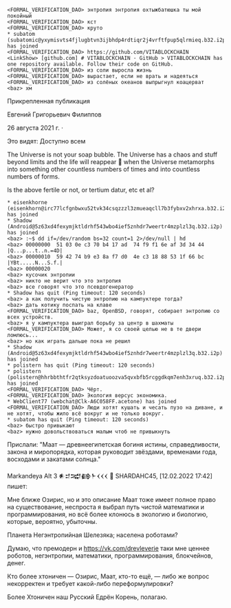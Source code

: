 ```
<FORMAL_VERIFICATION_DAO> энтропия энтропия охтыжбатюшка ты мой покойный
<FORMAL_VERIFICATION_DAO> кст
<FORMAL_VERIFICATION_DAO> круто
* subatom (subatomic@yxymisvts4fjlugbtvn3ijbhdp4rdtiqr2j4vrftfpup5qlrmieq.b32.i2p) has joined
<FORMAL_VERIFICATION_DAO> https://github.com/VITABLOCKCHAIN
<LinkShow> [github.com] # VITABLOCKCHAIN · GitHub > VITABLOCKCHAIN has one repository available. Follow their code on GitHub.
<FORMAL_VERIFICATION_DAO> из соли выросла жизнь
<FORMAL_VERIFICATION_DAO> вырастает, если не врать и надеяться
<FORMAL_VERIFICATION_DAO> из солёных океанов выпрыгнул коацерват
<baz> хм
```

Прикрепленная публикация

Евгений Григорьевич Филиппов

26 августа 2021 г.  · 

Это видят: Доступно всем

The Universe is not your soap bubble. The Universe has a chaos and stuff beyond limits and the life will reappear 🧗 when the Universe metamorphs into something other countless numbers of times and into countless numbers of forms.

Is the above fertile or not, or tertium datur, etc et al?


```
* eisenkhorne (eisenkhorn@irc77lcfgnbwxu52tvk34csqzzzl3zmueaqcll7b3fybxv2xhrxa.b32.i2p) has joined
* Shadow (Android@5z63xd4fexymjktldrhf543wbo4ief5znhdr7weertr4mzplzl3q.b32.i2p) has joined
<baz> :~$ dd if=/dev/random bs=32 count=1 2>/dev/null | hd  
<baz> 00000000  51 03 0e c3 70 b4 17 ad  74 f9 f1 6e af 3d 34 44  |Q...p...t..n.=4D|
<baz> 00000010  59 42 74 b9 e3 8a f7 d0  4e c3 18 88 53 1f 66 bc  |YBt.....N...S.f.|
<baz> 00000020
<baz> кусочик энтропии
<baz> никто не верит что это энтропия
<baz> все говорят что это псевдогенератор
* Shadow has quit (Ping timeout: 120 seconds)
<baz> а как получить чистую энтропию на кампуктере тогда?
<baz> дать котику поспать на клаве
<FORMAL_VERIFICATION_DAO> baz, OpenBSD, говорят, собирает энтропию со всех устройств.
<baz> я у кампуктера выиграл борьбу за центр в шахматы
<FORMAL_VERIFICATION_DAO> Может, я со своей целью не в те двери ломлюсь...
<baz> но как играть дальше пока не решил
* Shadow (Android@5z63xd4fexymjktldrhf543wbo4ief5znhdr7weertr4mzplzl3q.b32.i2p) has joined
* polistern has quit (Ping timeout: 120 seconds)
* polistern (polistern@hhrbbthtfr2qtksyzdoatuoozva5qvxbfb5rcggdkqm7enh3xruq.b32.i2p) has joined
<FORMAL_VERIFICATION_DAO> Чёрт.
<FORMAL_VERIFICATION_DAO> Экология версус экономика.
* WebClient77 (webchat@Clk-A6C058FF.acetone) has joined
<FORMAL_VERIFICATION_DAO> Люди хотят кушать и чесать пузо на диване, и не хотят, чтобы жило всё вокруг и не только вокруг.
* subatom has quit (Ping timeout: 120 seconds)
<baz> быстро привыкают
<baz> нужно довольствоваться малым чтоб не привыкнуть
```

Прислали: "Маат — древнеегипетская богиня истины, справедливости, закона и миропорядка, которая руководит звёздами, временами года, восходами и закатами солнца."

Markandeya Alt 3 𒀭𒄑𒉋𒂵𒈨𒌋𒌋𒌋 🐡 SHARDAHC45, [12.02.2022 17:42] пишет:

Мне ближе Озирис, но и это описание Маат тоже имеет полное право на существование, неспроста я выбрал путь чистой математики и программирования, но всё более клонюсь в экологию и биологию, которые, вероятно, убыточны.

Планета Негэнтропийная Шелезяка; населена роботами?

Думаю, что премодерн и https://vk.com/drevleverie таки мне ценнее роботов, негэнтропии, математики, программирования, блокчейнов, денег.

Кто более хтоничен — Озирис, Маат, кто-то ещё, — либо же вопрос некорректен и требует какой-либо переформулировки?

Более Хтоничен наш Русский Едрён Корень, полагаю.
